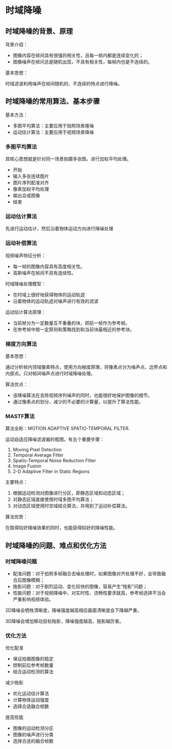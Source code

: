 # 时域降噪

## 时域降噪的背景、原理

背景介绍：

* 图像内容在帧间具有很强的相关性，且每一帧内都是连续变化的；
* 图像噪声在帧问总是随机出现，不具有相关性，每帧内也是不连续的。



基本思想：

时域滤波利用噪声在帧间随机的、不连续的特点进行降噪。



## 时域降噪的常用算法、基本步骤

基本方法：

* 多图平均算法：主要应用于拍照场景隆噪
* 运动估计算法：主要应用于视频场景降噪



### 多图平均算法

其核心思想就是针对同一场景拍摄多张图，进行加权平均处理。

* 开始
* 输入多张连续图片
* 图片序列配准对齐
* 像素加权平均处理
* 输出合成图像
* 结束



### 运动估计算法

先进行运动估计，然后沿着物体运动方向进行降噪处理



### 运动补偿算法

视频噪声特征分析：

*    每一帧的图像内容具有高度相关性。
*    高斯噪声在帧间不具有连续性。



时域降噪处理模型：

*    在时域上很好地获得物体的运动轨迹
*   沿着物体的运动轨迹对噪声进行有效的滤波



运动估计算法原理：

*    当前帧分为一定数量互不重叠的块，把前一帧作为参考帧。
*    在参考帧中按一定原则和策略找到和当前块最相近的参考块。



### 梯度方向算法

基本思想：

通过分析帧内领域像素特点，使用方向梯度原理，将像素点分为噪声点、边界点和内部点。只对帧间噪声点进行时域降噪处理。



算法优点：

*    该降噪算法在去除视频序列噪声的同时，也能很好地保护图像的细节。
*    通过像素点的划分，减少的不必要的计算量，以提升了算法性能。



### MASTF算法

算法全称：MOTION ADAPTIVE SPATIO-TEMPORAL FILTER.



运动自适应降噪滤波器的框图。有五个重要步骤：

1.    Moving Pixel Detection
2.    Temporal Average Filter
3.    Spatio-Temporal Noise Reduction Filter
4.    Image Fusion
5. 2-D Adaptive Filter in Static Regions



主要特点：

1.   根据运动检测对图像进行分区，即静态区域和动态区域；
2.    对静态区域直接使用时域多图平均算法；
3.    对动态区域使用时空域结合算法，并用到了运动补偿算法。



算法优势：

在取得较好降噪效果的同时，也能获得较好的降噪性能。



## 时域降噪的问题、难点和优化方法

### 时域降噪问题

*    配准问题：对于拍照多帧融合去噪处理时，如果图像对齐处理不好，会导致融合后图像模糊；
*    拖影问题：对于剧烈运动、变化较快的图像，容易产生“拖影”问题；
*    性能问题：对于视频降噪中，对实时性、流畅性要求就高，参考帧选择不当会严重影响视频体验。

2D降噪会牺牲清晰度，降噪强度越高相应画面清晰度会下降越严重。

3D降噪会增加移动目标拖影，降噪强度越高，拖影越厉害。



### 优化方法

优化配准

* 保证拍摄图像的稳定
*   控制前后参考帧数量
*  结合运动检测的算法

减少拖影
* 优化运动估计算法
*  计算物体运动强度
*   选择合适融合帧数

提高性能
* 图像的运动检测分区
*   图像的噪声进行分类
*   选择合适的融合帧数